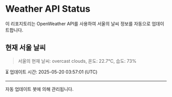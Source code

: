 
# Weather API Status

이 리포지토리는 OpenWeather API를 사용하여 서울의 날씨 정보를 자동으로 업데이트합니다.

## 현재 서울 날씨
> 서울의 현재 날씨: overcast clouds, 온도: 22.7°C, 습도: 73%

⏳ 업데이트 시간: 2025-05-20 03:57:01 (UTC)

---
자동 업데이트 봇에 의해 관리됩니다.
